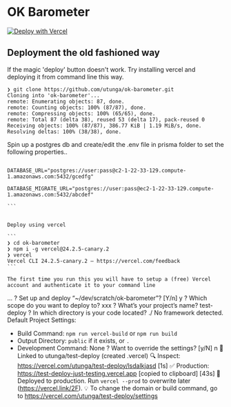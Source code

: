 # OK Barometer

[![Deploy with Vercel](https://vercel.com/button)](https://vercel.com/new/import?repository-url=https%3A%2F%2Fgithub.com%2Futunga%2Fok-barometer&env=DATABASE_URL,DATABASE_MIGRATE_URL,PRISMA_CLIENT_ENGINE_TYPE&envDescription=Database%20connection%20strings%20your%20app%20depends%20on.%20You%20should%20switch%20back%20to%20the%20Prisma%20Data%20Platform%20to%20figure%20out%20what%20values%20to%20input%20here.)

## Deployment the old fashioned way 

If the magic 'deploy' button doesn't work. Try installing vercel and deploying it from command line this way. 



```
❯ git clone https://github.com/utunga/ok-barometer.git
Cloning into 'ok-barometer'...
remote: Enumerating objects: 87, done.
remote: Counting objects: 100% (87/87), done.
remote: Compressing objects: 100% (65/65), done.
remote: Total 87 (delta 38), reused 53 (delta 17), pack-reused 0
Receiving objects: 100% (87/87), 386.77 KiB | 1.19 MiB/s, done.
Resolving deltas: 100% (38/38), done.
```

Spin up a postgres db and create/edit the .env file in prisma folder to set the following properties..

````

DATABASE_URL="postgres://user:pass@c2-1-22-33-129.compute-1.amazonaws.com:5432/gcedfg"

DATABASE_MIGRATE_URL="postgres://user:pass@ec2-1-22-33-129.compute-1.amazonaws.com:5432/abcdef"

```


Deploy using vercel

```
❯ cd ok-barometer
❯ npm i -g vercel@24.2.5-canary.2
❯ vercel
Vercel CLI 24.2.5-canary.2 — https://vercel.com/feedback
```

The first time you run this you will have to setup a (free) Vercel account and authenticate it to your command line 

````
...
? Set up and deploy “~/dev/scratch/ok-barometer”? [Y/n] y
? Which scope do you want to deploy to? xxx
? What’s your project’s name? test-deploy
? In which directory is your code located? ./
No framework detected. Default Project Settings:
- Build Command: `npm run vercel-build` or `npm run build`
- Output Directory: `public` if it exists, or `.`
- Development Command: None
? Want to override the settings? [y/N] n
🔗  Linked to utunga/test-deploy (created .vercel)
🔍  Inspect: https://vercel.com/utunga/test-deploy/lsdalkjasd [1s]
✅  Production: https://test-deploy-just-testing.vercel.app [copied to clipboard] [43s]
📝  Deployed to production. Run `vercel --prod` to overwrite later (https://vercel.link/2F).
💡  To change the domain or build command, go to https://vercel.com/utunga/test-deploy/settings
```


